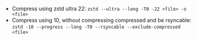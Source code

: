 - Compress using zstd ultra 22: `zstd --ultra --long -T0 -22 <file> -o <file>`
 - Compress using 10, without compressing compressed and be rsyncable: `zstd -10 --progress --long -T0 --rsyncable --exclude-compressed <file>`
